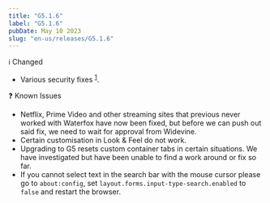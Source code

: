 ```yaml
---
title: "G5.1.6"
label: "G5.1.6"
pubDate: May 10 2023
slug: "en-us/releases/G5.1.6"
---
```


ℹ️ Changed

* Various security fixes <sup>[1](https://www.mozilla.org/en-US/security/advisories/mfsa2023-17/)</sup>.

❓ Known Issues

* Netflix, Prime Video and other streaming sites that previous never worked with Waterfox have now been fixed, but before we can push out said fix, we need to wait for approval from Widevine.
* Certain customisation in Look & Feel do not work.
* Upgrading to G5 resets custom container tabs in certain situations. We have investigated but have been unable to find a work around or fix so far.
* If you cannot select text in the search bar with the mouse cursor please go to `about:config`, set `layout.forms.input-type-search.enabled` to `false` and restart the browser.
